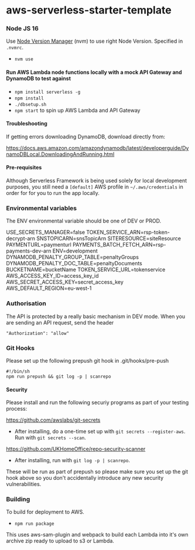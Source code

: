 # aws-serverless-starter-template

### Node JS 16

Use [Node Version Manager](https://npm.github.io/installation-setup-docs/installing/using-a-node-version-manager.html) (nvm) to use right Node Version. Specified in `.nvmrc`.
- `nvm use`

#### Run AWS Lambda node functions locally with a mock API Gateway and DynamoDB to test against
- `npm install serverless -g`
- `npm install`
- `./dbsetup.sh`
- `npm start` to spin up AWS Lambda and API Gateway

#### Troubleshooting
If getting errors downloading DynamoDB, download directly from:

https://docs.aws.amazon.com/amazondynamodb/latest/developerguide/DynamoDBLocal.DownloadingAndRunning.html

#### Pre-requisites
Although Serverless Framework is being used solely for local development purposes, you still need a `[default]` AWS profile in `~/.aws/credentials` in order for for you to run the app locally.

### Environmental variables

The ENV environmental variable should be one of DEV or PROD.

USE_SECRETS_MANAGER=false
TOKEN_SERVICE_ARN=rsp-token-decrypt-arn
SNSTOPICARN=snsTopicArn
SITERESOURCE=siteResource
PAYMENTURL=paymenturl
PAYMENTS_BATCH_FETCH_ARN=rsp-payments-dev-arn
ENV=development
DYNAMODB_PENALTY_GROUP_TABLE=penaltyGroups
DYNAMODB_PENALTY_DOC_TABLE=penaltyDocuments
BUCKETNAME=bucketName
TOKEN_SERVICE_URL=tokenservice
AWS_ACCESS_KEY_ID=access_key_id
AWS_SECRET_ACCESS_KEY=secret_access_key
AWS_DEFAULT_REGION=eu-west-1

### Authorisation

The API is protected by a really basic mechanism in DEV mode.
When you are sending an API request, send the header

```
"Authorization": "allow"
```
### Git Hooks

Please set up the following prepush git hook in .git/hooks/pre-push

```
#!/bin/sh
npm run prepush && git log -p | scanrepo
```

#### Security

Please install and run the following securiy programs as part of your testing process:

https://github.com/awslabs/git-secrets

- After installing, do a one-time set up with `git secrets --register-aws`. Run with `git secrets --scan`.

https://github.com/UKHomeOffice/repo-security-scanner

- After installing, run with `git log -p | scanrepo`.

These will be run as part of prepush so please make sure you set up the git hook above so you don't accidentally introduce any new security vulnerabilities.

### Building

To build for deployment to AWS.

- `npm run package`

This uses aws-sam-plugin and webpack to build each Lambda into it's own archive zip ready to upload to s3 or Lambda.